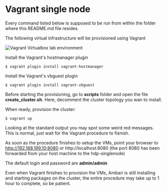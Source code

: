 # Vagrant single node

Every command listed below is supposed to be run from within the folder where this README.md file resides.

The following virtual infrastructure will be provisioned using Vagrant

![Vagrant Virtualbox lab environment](img/3-nodes/infra.png)

Install the Vagrant's hostmanager plugin 

```console
$ vagrant plugin install vagrant-hostmanager
```

Install the Vagrant's vbguest plugin 

```console
$ vagrant plugin install vagrant-vbguest
```

Before starting the provisioning, go to **scripts** folder and open the file **create_cluster.sh**. Here, decomment the cluster topology you wan to install.

When ready, provision the cluster:

```console
$ vagrant up
```

Looking at the standard output you may spot some weird red messages. This is normal, just wait for the Vagrant procedure to fisnish.

As soon as the procedure finishes to setup the VMs, point your browser to http://192.168.199.10:8080 or http://localhost:8080 (the port 8080 has been forwarded from your host machine to the hdp-singlenode)

The default login and password are **admin/admin**

Even when Vagrant finishes to provision the VMs, Ambari is still installing and starting packages on the cluster, the entire procedure may take up to 1 hour to complete, so be patient.



